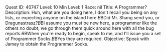 Quest ID: 40747
Level: 10
Min Level: 1
Race: nil
Title: A Programmer?
Description: Huh, what are you doing here, I don't recall you being on any lists, or expecting anyone on the island here.$B$BDid Mr. Shang send you, or Dragunastrasz?$B$BI assume you must be new here, a programmer like the others no doubt, we go through them quick around here with all the bug reports.$B$BWhen you're ready to begin, speak to me, and I'll issue you a set of Programmer Socks.$B$BYes they are required.
Objective: Speak with Jamey to obtain the Programmer Socks.
